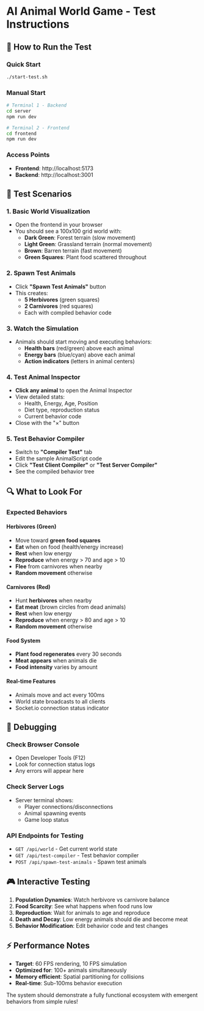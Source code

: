 # AI Animal World Game - Test Instructions

## 🚀 How to Run the Test

### Quick Start
```bash
./start-test.sh
```

### Manual Start
```bash
# Terminal 1 - Backend
cd server
npm run dev

# Terminal 2 - Frontend
cd frontend  
npm run dev
```

### Access Points
- **Frontend**: http://localhost:5173
- **Backend**: http://localhost:3001

## 🧪 Test Scenarios

### 1. Basic World Visualization
- Open the frontend in your browser
- You should see a 100x100 grid world with:
  - **Dark Green**: Forest terrain (slow movement)
  - **Light Green**: Grassland terrain (normal movement)  
  - **Brown**: Barren terrain (fast movement)
  - **Green Squares**: Plant food scattered throughout

### 2. Spawn Test Animals
- Click **"Spawn Test Animals"** button
- This creates:
  - **5 Herbivores** (green squares)
  - **2 Carnivores** (red squares)
  - Each with compiled behavior code

### 3. Watch the Simulation
- Animals should start moving and executing behaviors:
  - **Health bars** (red/green) above each animal
  - **Energy bars** (blue/cyan) above each animal
  - **Action indicators** (letters in animal centers)

### 4. Test Animal Inspector
- **Click any animal** to open the Animal Inspector
- View detailed stats:
  - Health, Energy, Age, Position
  - Diet type, reproduction status
  - Current behavior code
- Close with the "×" button

### 5. Test Behavior Compiler
- Switch to **"Compiler Test"** tab
- Edit the sample AnimalScript code
- Click **"Test Client Compiler"** or **"Test Server Compiler"**
- See the compiled behavior tree

## 🔍 What to Look For

### Expected Behaviors

#### Herbivores (Green)
- Move toward **green food squares**
- **Eat** when on food (health/energy increase)
- **Rest** when low energy
- **Reproduce** when energy > 70 and age > 10
- **Flee** from carnivores when nearby
- **Random movement** otherwise

#### Carnivores (Red)
- Hunt **herbivores** when nearby
- **Eat meat** (brown circles from dead animals)
- **Rest** when low energy
- **Reproduce** when energy > 80 and age > 10
- **Random movement** otherwise

#### Food System
- **Plant food regenerates** every 30 seconds
- **Meat appears** when animals die
- **Food intensity** varies by amount

#### Real-time Features
- Animals move and act every 100ms
- World state broadcasts to all clients
- Socket.io connection status indicator

## 🐛 Debugging

### Check Browser Console
- Open Developer Tools (F12)
- Look for connection status logs
- Any errors will appear here

### Check Server Logs
- Server terminal shows:
  - Player connections/disconnections
  - Animal spawning events
  - Game loop status

### API Endpoints for Testing
- `GET /api/world` - Get current world state
- `GET /api/test-compiler` - Test behavior compiler
- `POST /api/spawn-test-animals` - Spawn test animals

## 🎮 Interactive Testing

1. **Population Dynamics**: Watch herbivore vs carnivore balance
2. **Food Scarcity**: See what happens when food runs low
3. **Reproduction**: Wait for animals to age and reproduce
4. **Death and Decay**: Low energy animals should die and become meat
5. **Behavior Modification**: Edit behavior code and test changes

## ⚡ Performance Notes

- **Target**: 60 FPS rendering, 10 FPS simulation
- **Optimized for**: 100+ animals simultaneously
- **Memory efficient**: Spatial partitioning for collisions
- **Real-time**: Sub-100ms behavior execution

The system should demonstrate a fully functional ecosystem with emergent behaviors from simple rules!